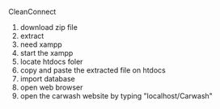 CleanConnect

1. download zip file
2. extract
3. need xampp
4. start the xampp
5. locate htdocs foler
6. copy and paste the extracted file on htdocs
7. import database
8. open web browser
9. open the carwash website by typing "localhost/Carwash"

    
